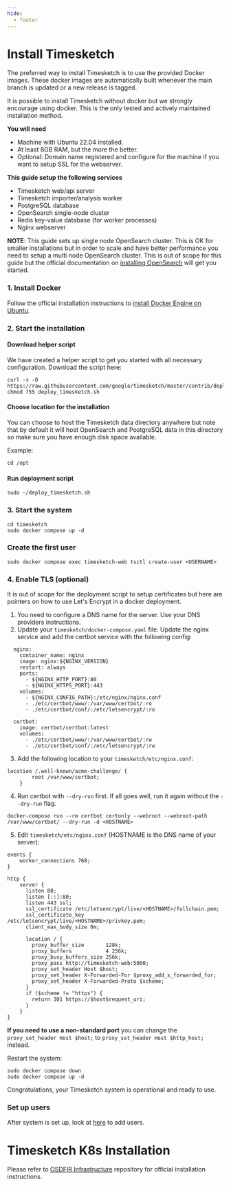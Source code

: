 ```yaml
---
hide:
  - footer
---
```

# Install Timesketch

The preferred way to install Timesketch is to use the provided Docker images. These docker images are automatically built whenever the main branch is updated or a new release is tagged.

It is possible to install Timesketch without docker but we strongly encourage using docker. This is the only tested and actively maintained installation method.

**You will need**

- Machine with Ubuntu 22.04 installed.
- At least 8GB RAM, but the more the better.
- Optional: Domain name registered and configure for the machine if you want to setup SSL for the webserver.

**This guide setup the following services**

- Timesketch web/api server
- Timesketch importer/analysis worker
- PostgreSQL database
- OpenSearch single-node cluster
- Redis key-value database (for worker processes)
- Nginx webserver

**NOTE**: This guide sets up single node OpenSearch cluster. This is OK for smaller installations but in order to scale and have better performance you need to setup a multi node OpenSearch cluster. This is out of scope for this guide but the official documentation on [installing OpenSearch](https://opensearch.org/docs/latest/opensearch/install/index/) will get you started.

### 1. Install Docker

Follow the official installation instructions to [install Docker Engine on Ubuntu](https://docs.docker.com/engine/install/ubuntu/).

### 2. Start the installation

#### Download helper script

We have created a helper script to get you started with all necessary configuration.
Download the script here:

```shell
curl -s -O https://raw.githubusercontent.com/google/timesketch/master/contrib/deploy_timesketch.sh
chmod 755 deploy_timesketch.sh
```

#### Choose location for the installation

You can choose to host the Timesketch data directory anywhere but note that by default it will host OpenSearch and PostgreSQL data in this directory so make sure you have enough disk space available.

Example:

```shell
cd /opt
```

#### Run deployment script

```shell
sudo ~/deploy_timesketch.sh
```

### 3. Start the system

```shell
cd timesketch
sudo docker compose up -d
```

### Create the first user

```shell
sudo docker compose exec timesketch-web tsctl create-user <USERNAME>
```

### 4. Enable TLS (optional)

It is out of scope for the deployment script to setup certificates but here are
pointers on how to use Let's Encrypt in a docker deployment.

1. You need to configure a DNS name for the server. Use your DNS providers
instructions.
2. Update your `timesketch/docker-compose.yaml` file. Update the nginx service
and add the certbot service with the following config:
  ```
    nginx:
      container_name: nginx
      image: nginx:${NGINX_VERSION}
      restart: always
      ports:
        - ${NGINX_HTTP_PORT}:80
        - ${NGINX_HTTPS_PORT}:443
      volumes:
        - ${NGINX_CONFIG_PATH}:/etc/nginx/nginx.conf
        - ./etc/certbot/www/:/var/www/certbot/:ro
        - ./etc/certbot/conf/:/etc/letsencrypt/:ro

    certbot:
      image: certbot/certbot:latest
      volumes:
        - ./etc/certbot/www/:/var/www/certbot/:rw
        - ./etc/certbot/conf/:/etc/letsencrypt/:rw
  ```
3. Add the following location to your `timesketch/etc/nginx.conf`:
```
location /.well-known/acme-challenge/ {
        root /var/www/certbot;
    }
```
4. Run certbot with `--dry-run` first. If all goes well, run it again without
the `--dry-run` flag.
```
docker-compose run --rm certbot certonly --webroot --webroot-path /var/www/certbot/ --dry-run -d <HOSTNAME>
```
5. Edit `timesketch/etc/nginx.conf` (HOSTNAME is the DNS name of your server):

```
events {
    worker_connections 768;
}

http {
    server {
      listen 80;
      listen [::]:80;
      listen 443 ssl;
      ssl_certificate /etc/letsencrypt/live/<HOSTNAME>/fullchain.pem;
      ssl_certificate_key /etc/letsencrypt/live/<HOSTNAME>/privkey.pem;
      client_max_body_size 0m;

      location / {
        proxy_buffer_size       128k;
        proxy_buffers           4 256k;
        proxy_busy_buffers_size 256k;
        proxy_pass http://timesketch-web:5000;
        proxy_set_header Host $host;
        proxy_set_header X-Forwarded-For $proxy_add_x_forwarded_for;
        proxy_set_header X-Forwarded-Proto $scheme;
      }
      if ($scheme != "https") {
        return 301 https://$host$request_uri;
      }
    }
}
```
**If you need to use a non-standard port** you can change the
`proxy_set_header Host $host;` to `proxy_set_header Host $http_host;` instead.

Restart the system:

```shell
sudo docker compose down
sudo docker compose up -d
```

Congratulations, your Timesketch system is operational and ready to use.

### Set up users

After system is set up, look at [here](/guides/admin/admin-cli/) to add users.

# Timesketch K8s Installation

Please refer to
[OSDFIR Infrastructure](https://github.com/google/osdfir-infrastructure)
repository for official installation instructions.
